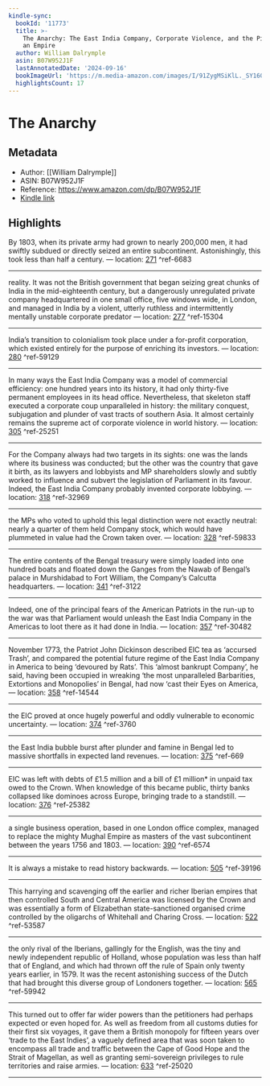 ```yaml
---
kindle-sync:
  bookId: '11773'
  title: >-
    The Anarchy: The East India Company, Corporate Violence, and the Pillage of
    an Empire
  author: William Dalrymple
  asin: B07W952J1F
  lastAnnotatedDate: '2024-09-16'
  bookImageUrl: 'https://m.media-amazon.com/images/I/91ZygMSiKlL._SY160.jpg'
  highlightsCount: 17
---
```

# The Anarchy
## Metadata
* Author: [[William Dalrymple]]
* ASIN: B07W952J1F
* Reference: https://www.amazon.com/dp/B07W952J1F
* [Kindle link](kindle://book?action=open&asin=B07W952J1F)

## Highlights
By 1803, when its private army had grown to nearly 200,000 men, it had swiftly subdued or directly seized an entire subcontinent. Astonishingly, this took less than half a century. — location: [271](kindle://book?action=open&asin=B07W952J1F&location=271) ^ref-6683

---
reality. It was not the British government that began seizing great chunks of India in the mid-eighteenth century, but a dangerously unregulated private company headquartered in one small office, five windows wide, in London, and managed in India by a violent, utterly ruthless and intermittently mentally unstable corporate predator — location: [277](kindle://book?action=open&asin=B07W952J1F&location=277) ^ref-15304

---
India’s transition to colonialism took place under a for-profit corporation, which existed entirely for the purpose of enriching its investors. — location: [280](kindle://book?action=open&asin=B07W952J1F&location=280) ^ref-59129

---
In many ways the East India Company was a model of commercial efficiency: one hundred years into its history, it had only thirty-five permanent employees in its head office. Nevertheless, that skeleton staff executed a corporate coup unparalleled in history: the military conquest, subjugation and plunder of vast tracts of southern Asia. It almost certainly remains the supreme act of corporate violence in world history. — location: [305](kindle://book?action=open&asin=B07W952J1F&location=305) ^ref-25251

---
For the Company always had two targets in its sights: one was the lands where its business was conducted; but the other was the country that gave it birth, as its lawyers and lobbyists and MP shareholders slowly and subtly worked to influence and subvert the legislation of Parliament in its favour. Indeed, the East India Company probably invented corporate lobbying. — location: [318](kindle://book?action=open&asin=B07W952J1F&location=318) ^ref-32969

---
the MPs who voted to uphold this legal distinction were not exactly neutral: nearly a quarter of them held Company stock, which would have plummeted in value had the Crown taken over. — location: [328](kindle://book?action=open&asin=B07W952J1F&location=328) ^ref-59833

---
The entire contents of the Bengal treasury were simply loaded into one hundred boats and floated down the Ganges from the Nawab of Bengal’s palace in Murshidabad to Fort William, the Company’s Calcutta headquarters. — location: [341](kindle://book?action=open&asin=B07W952J1F&location=341) ^ref-3122

---
Indeed, one of the principal fears of the American Patriots in the run-up to the war was that Parliament would unleash the East India Company in the Americas to loot there as it had done in India. — location: [357](kindle://book?action=open&asin=B07W952J1F&location=357) ^ref-30482

---
November 1773, the Patriot John Dickinson described EIC tea as ‘accursed Trash’, and compared the potential future regime of the East India Company in America to being ‘devoured by Rats’. This ‘almost bankrupt Company’, he said, having been occupied in wreaking ‘the most unparalleled Barbarities, Extortions and Monopolies’ in Bengal, had now ‘cast their Eyes on America, — location: [358](kindle://book?action=open&asin=B07W952J1F&location=358) ^ref-14544

---
the EIC proved at once hugely powerful and oddly vulnerable to economic uncertainty. — location: [374](kindle://book?action=open&asin=B07W952J1F&location=374) ^ref-3760

---
the East India bubble burst after plunder and famine in Bengal led to massive shortfalls in expected land revenues. — location: [375](kindle://book?action=open&asin=B07W952J1F&location=375) ^ref-669

---
EIC was left with debts of £1.5 million and a bill of £1 million* in unpaid tax owed to the Crown. When knowledge of this became public, thirty banks collapsed like dominoes across Europe, bringing trade to a standstill. — location: [376](kindle://book?action=open&asin=B07W952J1F&location=376) ^ref-25382

---
a single business operation, based in one London office complex, managed to replace the mighty Mughal Empire as masters of the vast subcontinent between the years 1756 and 1803. — location: [390](kindle://book?action=open&asin=B07W952J1F&location=390) ^ref-6574

---

It is always a mistake to read history backwards. — location: [505](kindle://book?action=open&asin=B07W952J1F&location=505) ^ref-39196

---
This harrying and scavenging off the earlier and richer Iberian empires that then controlled South and Central America was licensed by the Crown and was essentially a form of Elizabethan state-sanctioned organised crime controlled by the oligarchs of Whitehall and Charing Cross. — location: [522](kindle://book?action=open&asin=B07W952J1F&location=522) ^ref-53587

---
the only rival of the Iberians, gallingly for the English, was the tiny and newly independent republic of Holland, whose population was less than half that of England, and which had thrown off the rule of Spain only twenty years earlier, in 1579. It was the recent astonishing success of the Dutch that had brought this diverse group of Londoners together. — location: [565](kindle://book?action=open&asin=B07W952J1F&location=565) ^ref-59942

---
This turned out to offer far wider powers than the petitioners had perhaps expected or even hoped for. As well as freedom from all customs duties for their first six voyages, it gave them a British monopoly for fifteen years over ‘trade to the East Indies’, a vaguely defined area that was soon taken to encompass all trade and traffic between the Cape of Good Hope and the Strait of Magellan, as well as granting semi-sovereign privileges to rule territories and raise armies. — location: [633](kindle://book?action=open&asin=B07W952J1F&location=633) ^ref-25020

---
